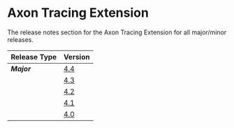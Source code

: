 # Axon Tracing Extension

The release notes section for the Axon Tracing Extension for all major/minor releases.

| Release Type | Version |
| :--- | :--- |
| _**Major**_ | [4.4](rn-tracing-major-releases.md#release-4-4) |
|  | [4.3](rn-tracing-major-releases.md#release-4-3) |
|  | [4.2](rn-tracing-major-releases.md#release-4-2) |
|  | [4.1](rn-tracing-major-releases.md#release-4-1) |
|  | [4.0](rn-tracing-major-releases.md#release-4-0) |
